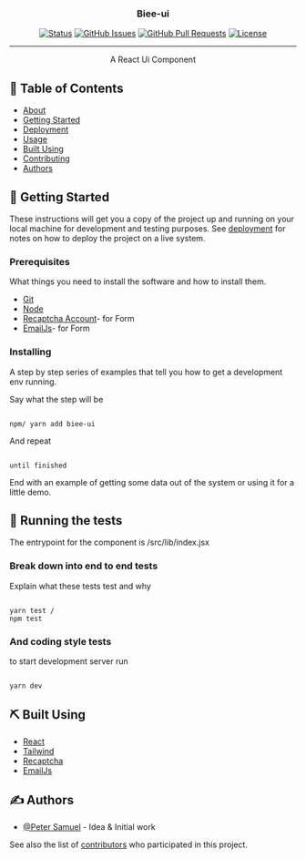 <p align="center">
  <!-- <a href="" rel="noopener">
 <img width=200px height=200px src="https://i.imgur.com/6wj0hh6.jpg" alt="Project logo"></a> -->
</p>

<h3 align="center">Biee-ui</h3>

<div align="center">

[![Status](https://img.shields.io/badge/status-active-success.svg)]()
[![GitHub Issues](https://img.shields.io/github/issues/bieefilled/library.svg)](https://github.com/bieefilled/library/issues)
[![GitHub Pull Requests](https://img.shields.io/github/issues-pr/bieefilled/library.svg)](https://github.com/bieefilled/library/pulls)
[![License](https://img.shields.io/badge/license-MIT-blue.svg)](/LICENSE)

</div>

---

<p align="center"> A React Ui Component
    <br>
</p>

## 📝 Table of Contents

- [About](#about)
- [Getting Started](#getting_started)
- [Deployment](#deployment)
- [Usage](#usage)
- [Built Using](#built_using)
- [Contributing](../CONTRIBUTING.md)
- [Authors](#authors)

<!-- ## 🧐 Overview <a name = "about"></a> -->

## 🏁 Getting Started <a name = "getting_started"></a>

These instructions will get you a copy of the project up and running on your local machine for development and testing purposes. See [deployment](#deployment) for notes on how to deploy the project on a live system.

### Prerequisites

What things you need to install the software and how to install them.

- [Git](https://www.mongodb.com/)
- [Node](https://Tailwind.com/)
- [Recaptcha Account](https://google.com/)- for Form  
- [EmailJs](https://EmailJs.com)- for Form

### Installing

A step by step series of examples that tell you how to get a development env running.

Say what the step will be

```

npm/ yarn add biee-ui

```

And repeat

```

until finished

```

End with an example of getting some data out of the system or using it for a little demo.

## 🔧 Running the tests <a name = "tests"></a>

The entrypoint for the component is /src/lib/index.jsx

### Break down into end to end tests

Explain what these tests test and why

```

yarn test /
npm test

```

### And coding style tests

to start development server run

```

yarn dev

```

<!-- ## 🎈 Usage <a name="usage"></a>

Add notes about how to use the system.

## 🚀 Deployment <a name = "deployment"></a>

Add additional notes about how to deploy this on a live system. -->

## ⛏️ Built Using <a name = "built_using"></a>

- [React](https://www.mongodb.com/)
- [Tailwind](https://Tailwind.com/)
- [Recaptcha](https://google.com/)
- [EmailJs](https://EmailJs.com)



## ✍️ Authors <a name = "authors"></a>

- [@Peter Samuel](https://github.com/bieefilled) - Idea & Initial work

See also the list of [contributors](https://github.com/bieefilled/) who participated in this project.
